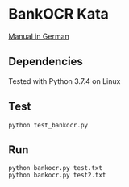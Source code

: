 # BankOCR Kata
[Manual in German](https://ccd-school.de/coding-dojo/application-katas/bankocr/)
## Dependencies
Tested with Python 3.7.4 on Linux
## Test
```
python test_bankocr.py
```
## Run
```
python bankocr.py test.txt
python bankocr.py test2.txt
```
